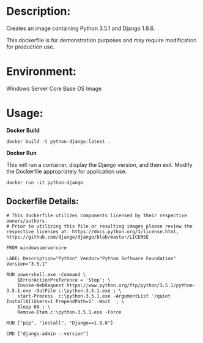 # Description:

Creates an image containing Python 3.5.1 and Django 1.8.6.

This dockerfile is for demonstration purposes and may require modification for production use. 

# Environment:

Windows Server Core Base OS Image

# Usage:

**Docker Build**

```
docker build -t python-django:latest .
```

**Docker Run** 

This will run a container, display the Django version, and then exit. Modify the Dockerfile appropriately for application use.

```
docker run -it python-django
```

## Dockerfile Details:
```
# This dockerfile utilizes components licensed by their respective owners/authors.
# Prior to utilizing this file or resulting images please review the respective licenses at: https://docs.python.org/3/license.html, https://github.com/django/django/blob/master/LICENSE

FROM windowsservercore

LABEL Description="Python" Vendor="Python Software Foundation" Version="3.5.1"

RUN powershell.exe -Command \
	$ErrorActionPreference = 'Stop'; \
 	Invoke-WebRequest https://www.python.org/ftp/python/3.5.1/python-3.5.1.exe -OutFile c:\python-3.5.1.exe ; \
	start-Process  c:\python-3.5.1.exe -ArgumentList '/quiet InstallAllUsers=1 PrependPath=1' -Wait  ; \
	Sleep 60 ; \
	Remove-Item c:\python-3.5.1.exe -Force

RUN ["pip", "install", "Django==1.8.6"]

CMD ["django-admin --version"]
		
```


